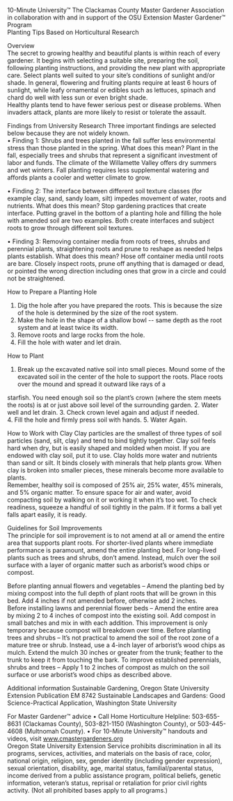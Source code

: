

10-Minute University™ 
The Clackamas County Master Gardener Association in collaboration with and in support of 
the OSU Extension Master Gardener™ Program   
Planting Tips Based on Horticultural Research
 
Overview  
The secret to growing healthy and beautiful plants is within reach of every gardener. It begins with 
selecting a suitable site, preparing the soil, following planting instructions, and providing the new plant 
with appropriate care. Select plants well suited to your site’s conditions of sunlight and/or shade. In 
general, flowering and fruiting plants require at least 6 hours of sunlight, while leafy ornamental or 
edibles such as lettuces, spinach and chard do well with less sun or even bright shade.  
Healthy plants tend to have fewer serious pest or disease problems. When invaders attack, plants are 
more likely to resist or tolerate the assault.  
 
Findings from University Research 
Three important findings are selected below because they are not widely known.  
• Finding 1: Shrubs and trees planted in the fall suffer less environmental stress than those planted in 
the spring.  What does this mean? Plant in the fall, especially trees and shrubs that represent a 
significant investment of labor and funds.  The climate of the Willamette Valley offers dry summers 
and wet winters. Fall planting requires less supplemental watering and affords plants a cooler and 
wetter climate to grow.  
 
• Finding 2: The interface between different soil texture classes (for example clay, sand, sandy loam, 
silt) impedes movement of water, roots and nutrients. What does this mean?  Stop gardening 
practices that create interface. Putting gravel in the bottom of a planting hole and filling the hole 
with amended soil are two examples. Both create interfaces and subject roots to grow through 
different soil textures. 
 
• Finding 3: Removing container media from roots of trees, shrubs and perennial plants, straightening 
roots and prune to reshape as needed helps plants establish. What does this mean?  Hose off 
container media until roots are bare. Closely inspect roots, prune off anything that is damaged or 
dead, or pointed the wrong direction including ones that grow in a circle and could not be 
straightened.  
 
How to Prepare a Planting Hole 
1. Dig the hole after you have prepared the roots. This is because the size of the hole is determined by 
the size of the root system. 
2. Make the hole in the shape of a shallow bowl -- same depth as the root system and at least twice its 
width. 
3. Remove roots and large rocks from the hole. 
4. Fill the hole with water and let drain. 
 
How to Plant 
1. Break up the excavated native soil into small pieces. Mound some of the excavated soil in the center 
of the hole to support the roots. Place roots over the mound and spread it outward like rays of a 
 

starfish. You need enough soil so the plant’s crown (where the stem meets the roots) is at or just 
above soil level of the surrounding garden. 
2. Water well and let drain. 
3. Check crown level again and adjust if needed.  
4. Fill the hole and firmly press soil with hands. 
5. Water Again. 
 
How to Work with Clay 
Clay particles are the smallest of three types of soil particles (sand, silt, clay) and tend to bind tightly 
together. Clay soil feels hard when dry, but is easily shaped and molded when moist. 
If you are endowed with clay soil, put it to use. Clay holds more water and nutrients than sand or silt. It 
binds closely with minerals that help plants grow. When clay is broken into smaller pieces, these 
minerals become more available to plants.   
Remember, healthy soil is composed of 25% air, 25% water, 45% minerals, and 5% organic matter. To 
ensure space for air and water, avoid compacting soil by walking on it or working it when it’s too wet. To 
check readiness, squeeze a handful of soil tightly in the palm. If it forms a ball yet falls apart easily, it is 
ready. 
 
Guidelines for Soil Improvements  
The principle for soil improvement is to not amend at all or amend the entire area that supports plant 
roots. For shorter-lived plants where immediate performance is paramount, amend the entire planting 
bed. For long-lived plants such as trees and shrubs, don’t amend. Instead, mulch over the soil surface 
with a layer of organic matter such as arborist’s wood chips or compost. 
 
Before planting annual flowers and vegetables – Amend the planting bed by mixing compost into the full 
depth of plant roots that will be grown in this bed.  Add 4 inches if not amended before, otherwise add 2 
inches.  
Before installing lawns and perennial flower beds – Amend the entire area by mixing 2 to 4 inches of 
compost into the existing soil. Add compost in small batches and mix in with each addition. This 
improvement is only temporary because compost will breakdown over time. 
Before planting trees and shrubs – It’s not practical to amend the soil of the root zone of a mature tree 
or shrub. Instead, use a 4-inch layer of arborist’s wood chips as mulch. Extend the mulch 30 inches or 
greater from the trunk; feather to the trunk to keep it from touching the bark. 
To improve established perennials, shrubs and trees – Apply 1 to 2 inches of compost as mulch on the 
soil surface or use arborist’s wood chips as described above. 
  
Additional information 
Sustainable Gardening, Oregon State University Extension Publication EM 8742 
Sustainable Landscapes and Gardens: Good Science-Practical Application, Washington State University 
 
For Master Gardener™ advice 
• Call Home Horticulture Helpline: 503-655-8631 (Clackamas County), 503-821-1150 (Washington 
County), or 503-445-4608 (Multnomah County). 
• For 10-Minute University™ handouts and videos, visit www.cmastergardeners.org  
Oregon State University Extension Service prohibits discrimination in all its programs, services, activities, and materials on the basis of race, 
color, national origin, religion, sex, gender identity (including gender expression), sexual orientation, disability, age, marital status, 
familial/parental status, income derived from a public assistance program, political beliefs, genetic information, veteran’s status, reprisal or 
retaliation for prior civil rights activity. (Not all prohibited bases apply to all programs.) 